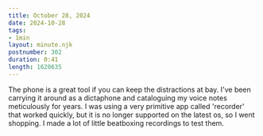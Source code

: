 ```yaml
---
title: October 28, 2024
date: 2024-10-28
tags:
- 1min
layout: minute.njk
postnumber: 302
duration: 0:41
length: 1620635
---
```

The phone is a great tool if you can keep the distractions at bay. I've been carrying it around as a dictaphone and cataloguing my voice notes meticulously for years. I was using a very primitive app called 'recorder' that worked quickly, but it is no longer supported on the latest os, so I went shopping. I made a lot of little beatboxing recordings to test them. 